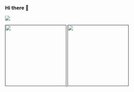 ### Hi there 👋

![](https://komarev.com/ghpvc/?username=WaqasAzamKml)

<a href=""><img height="200px" src="https://github-readme-stats.vercel.app/api?username=WaqasAzamKml&show_icons=true&bg_color=45,c94b4b,4b134f&title_color=ffffff&text_color=ffffff&icon_color=ffc500"/> <img height="200px" src="https://github-readme-stats.vercel.app/api/top-langs/?username=WaqasAzamKml&layout=default&bg_color=45,c94b4b,4b134f&title_color=ffffff&text_color=ffffff"/></a>

<!--
**WaqasAzamKml/WaqasAzamKml** is a ✨ _special_ ✨ repository because its `README.md` (this file) appears on your GitHub profile.

Here are some ideas to get you started:

- 🔭 I’m currently working on ...
- 🌱 I’m currently learning ...
- 👯 I’m looking to collaborate on ...
- 🤔 I’m looking for help with ...
- 💬 Ask me about ...
- 📫 How to reach me: ...
- 😄 Pronouns: ...
- ⚡ Fun fact: ...
-->
